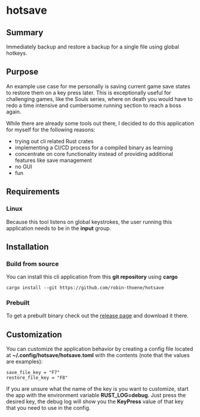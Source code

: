 # hotsave

## Summary

Immediately backup and restore a backup for a single file using global hotkeys.

## Purpose

An example use case for me personally is saving current game save states to restore them on a key press later. This is exceptionally useful
for challenging games, like the Souls series, where on death you would have to redo a time intensive and cumbersome running section to reach a
boss again.

While there are already some tools out there, I decided to do this application for myself for the following reasons:

- trying out cli related Rust crates
- implementing a CI/CD process for a compiled binary as learning
- concentrate on core functionality instead of providing additional features like save management
- no GUI
- fun

## Requirements

### Linux

Because this tool listens on global keystrokes, the user running this application needs to be in the **input** group.

## Installation

### Build from source

You can install this cli application from this **git repository** using **cargo**

```shell
cargo install --git https://github.com/robin-thoene/hotsave
```

### Prebuilt

To get a prebuilt binary check out the [release page](https://github.com/robin-thoene/hotsave/releases) and download it there.

## Customization

You can customize the application behavior by creating a config file located at **~/.config/hotsave/hotsave.toml** with the contents
(note that the values are examples):

```shell
save_file_key = "F7"
restore_file_key = "F8"
```

If you are unsure what the name of the key is you want to customize, start the app with the environment variable **RUST_LOG=debug**.
Just press the desired key, the debug log will show you the **KeyPress** value of that key that you need to use in the config.
